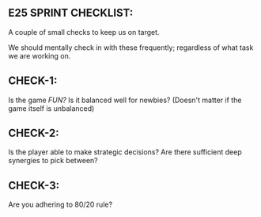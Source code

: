 

## E25 SPRINT CHECKLIST:

A couple of small checks to keep us on target.

We should mentally check in with these frequently;
regardless of what task we are working on.



## CHECK-1:
Is the game *FUN?*
Is it balanced well for newbies?
(Doesn't matter if the game itself is unbalanced)



## CHECK-2:
Is the player able to make strategic decisions?
Are there sufficient deep synergies to pick between?



## CHECK-3:
Are you adhering to 80/20 rule?


